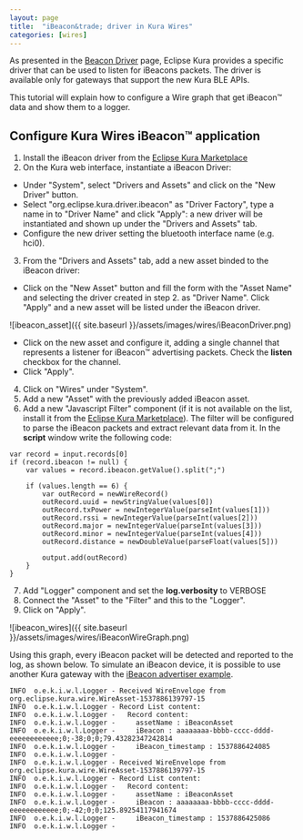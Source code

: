 ```yaml
---
layout: page
title:  "iBeacon&trade; driver in Kura Wires"
categories: [wires]
---
```


As presented in the [Beacon Driver](/kura/devices/2-beacon-drivers.html) page, Eclipse Kura provides a specific driver that can be used to listen for iBeacons packets. The driver is available only for gateways that support the new Kura BLE APIs.

This tutorial will explain how to configure a Wire graph that get iBeacon&trade; data and show them to a logger.

## Configure Kura Wires iBeacon&trade; application

1. Install the iBeacon driver from the [Eclipse Kura Marketplace](https://marketplace.eclipse.org/content/ibeacon-driver-eclipse-kura-4xy)
2. On the Kura web interface, instantiate a iBeacon Driver:
  * Under "System", select "Drivers and Assets" and click on the "New Driver" button.
  * Select "org.eclipse.kura.driver.ibeacon" as "Driver Factory", type a name in to "Driver Name" and click "Apply": a new driver will be instantiated and shown up under the "Drivers and Assets" tab.
  * Configure the new driver setting the bluetooth interface name (e.g. hci0).
3. From the "Drivers and Assets" tab, add a new asset binded to the iBeacon driver:
  * Click on the "New Asset" button and fill the form with the "Asset Name" and selecting the driver created in step 2. as "Driver Name". Click "Apply" and a new asset will be listed under the iBeacon driver.

  ![ibeacon_asset]({{ site.baseurl }}/assets/images/wires/iBeaconDriver.png)

  * Click on the new asset and configure it, adding a single channel that represents a listener for iBeacon&trade; advertising packets. Check the **listen** checkbox for the channel.
  * Click "Apply".
4. Click on "Wires" under "System".
5. Add a new "Asset" with the previously added iBeacon asset.
6. Add a new "Javascript Filter" component (if it is not available on the list, install it from the [Eclipse Kura Marketplace](https://marketplace.eclipse.org/content/wires-script-filter-kura-4xy)). The filter will be configured to parse the iBeacon packets and extract relevant data from it. In the **script** window write the following code:
   
```
var record = input.records[0]
if (record.ibeacon != null) {
    var values = record.ibeacon.getValue().split(";")

    if (values.length == 6) {
        var outRecord = newWireRecord()
        outRecord.uuid = newStringValue(values[0])  
        outRecord.txPower = newIntegerValue(parseInt(values[1]))
        outRecord.rssi = newIntegerValue(parseInt(values[2]))
        outRecord.major = newIntegerValue(parseInt(values[3]))
        outRecord.minor = newIntegerValue(parseInt(values[4]))
        outRecord.distance = newDoubleValue(parseFloat(values[5]))

        output.add(outRecord)
    }
}
```

7. Add "Logger" component and set the **log.verbosity** to VERBOSE
8. Connect the "Asset" to the "Filter" and this to the "Logger".
9. Click on "Apply".

![ibeacon_wires]({{ site.baseurl }}/assets/images/wires/iBeaconWireGraph.png)

Using this graph, every iBeacon packet will be detected and reported to the log, as shown below. To simulate an iBeacon device, it is possible to use another Kura gateway with the [iBeacon advertiser example](https://github.com/eclipse/kura/tree/develop/kura/examples/org.eclipse.kura.example.ibeacon.advertiser).

```
INFO  o.e.k.i.w.l.Logger - Received WireEnvelope from org.eclipse.kura.wire.WireAsset-1537886139797-15
INFO  o.e.k.i.w.l.Logger - Record List content:
INFO  o.e.k.i.w.l.Logger -   Record content:
INFO  o.e.k.i.w.l.Logger -     assetName : iBeaconAsset
INFO  o.e.k.i.w.l.Logger -     iBeacon : aaaaaaaa-bbbb-cccc-dddd-eeeeeeeeeeee;0;-38;0;0;79.43282347242814
INFO  o.e.k.i.w.l.Logger -     iBeacon_timestamp : 1537886424085
INFO  o.e.k.i.w.l.Logger -
INFO  o.e.k.i.w.l.Logger - Received WireEnvelope from org.eclipse.kura.wire.WireAsset-1537886139797-15
INFO  o.e.k.i.w.l.Logger - Record List content:
INFO  o.e.k.i.w.l.Logger -   Record content:
INFO  o.e.k.i.w.l.Logger -     assetName : iBeaconAsset
INFO  o.e.k.i.w.l.Logger -     iBeacon : aaaaaaaa-bbbb-cccc-dddd-eeeeeeeeeeee;0;-42;0;0;125.89254117941674
INFO  o.e.k.i.w.l.Logger -     iBeacon_timestamp : 1537886425086
INFO  o.e.k.i.w.l.Logger -
```